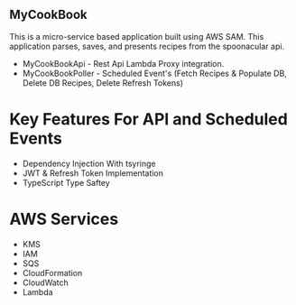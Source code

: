 ## MyCookBook
 
This is a micro-service based application built using AWS SAM. This application parses, saves, and presents recipes from the spoonacular api.

- MyCookBookApi - Rest Api Lambda Proxy integration.
- MyCookBookPoller - Scheduled Event's (Fetch Recipes & Populate DB, Delete DB Recipes, Delete Refresh Tokens)

# Key Features For API and Scheduled Events
- Dependency Injection With tsyringe   
- JWT & Refresh Token Implementation
- TypeScript Type Saftey

# AWS Services
- KMS
- IAM
- SQS
- CloudFormation
- CloudWatch
- Lambda
